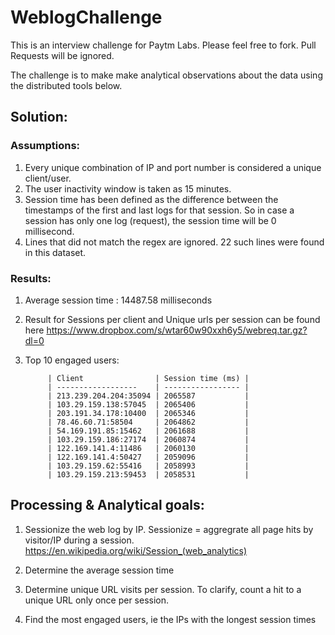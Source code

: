 # WeblogChallenge
This is an interview challenge for Paytm Labs. Please feel free to fork. Pull Requests will be ignored.

The challenge is to make make analytical observations about the data using the distributed tools below.

## Solution:

### Assumptions:
1. Every unique combination of IP and port number is considered a unique client/user.
2. The user inactivity window is taken as 15 minutes.
3. Session time has been defined as the difference between the timestamps of the first and last logs for that session. So in case a session has only one log (request), the session time will be 0 millisecond.
4. Lines that did not match the regex are ignored. 22 such lines were found in this dataset.

### Results:
1. Average session time : 14487.58 milliseconds
2. Result for Sessions per client and Unique urls per session can be found here https://www.dropbox.com/s/wtar60w90xxh6y5/webreq.tar.gz?dl=0
3. Top 10 engaged users: 

            | Client                | Session time (ms) |
            | ------------------    | ----------------- |
            | 213.239.204.204:35094 | 2065587           |
            | 103.29.159.138:57045  | 2065406           |
            | 203.191.34.178:10400  | 2065346           |
            | 78.46.60.71:58504     | 2064862           |
            | 54.169.191.85:15462   | 2061688           |
            | 103.29.159.186:27174  | 2060874           |
            | 122.169.141.4:11486   | 2060130           |
            | 122.169.141.4:50427   | 2059096           |
            | 103.29.159.62:55416   | 2058993           |
            | 103.29.159.213:59453  | 2058531           |
## Processing & Analytical goals:

1. Sessionize the web log by IP. Sessionize = aggregrate all page hits by visitor/IP during a session.
    https://en.wikipedia.org/wiki/Session_(web_analytics)

2. Determine the average session time

3. Determine unique URL visits per session. To clarify, count a hit to a unique URL only once per session.

4. Find the most engaged users, ie the IPs with the longest session times

